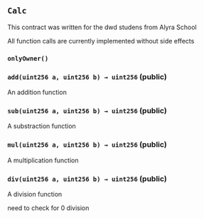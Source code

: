 ## `Calc`

This contract was written for the dwd studens from Alyra School


All function calls are currently implemented without side effects

### `onlyOwner()`






### `add(uint256 a, uint256 b) → uint256` (public)

An addition function




### `sub(uint256 a, uint256 b) → uint256` (public)

A substraction function




### `mul(uint256 a, uint256 b) → uint256` (public)

A multiplication function




### `div(uint256 a, uint256 b) → uint256` (public)

A division function


need to check for 0 division




